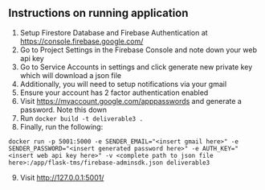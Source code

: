 ## Instructions on running application
1. Setup Firestore Database and Firebase Authentication at https://console.firebase.google.com/
2. Go to Project Settings in the Firebase Console and note down your web api key
3. Go to Service Accounts in settings and click generate new private key which will download a json file
4. Additionally, you will need to setup notifications via your gmail
5. Ensure your account has 2 factor authentication enabled
6. Visit https://myaccount.google.com/apppasswords and generate a password. Note this down
7. Run `docker build -t deliverable3 .`
8. Finally, run the following:
```
docker run -p 5001:5000 -e SENDER_EMAIL="<insert gmail here>" -e SENDER_PASSWORD="<insert generated password here>" -e AUTH_KEY="<insert web api key here>" -v <complete path to json file here>:/app/flask-tms/firebase-adminsdk.json deliverable3
```
9. Visit http://127.0.0.1:5001/